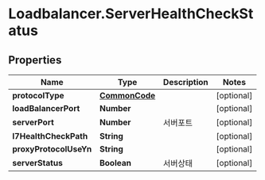 # Loadbalancer.ServerHealthCheckStatus

## Properties
Name | Type | Description | Notes
------------ | ------------- | ------------- | -------------
**protocolType** | [**CommonCode**](CommonCode.md) |  | [optional] 
**loadBalancerPort** | **Number** |  | [optional] 
**serverPort** | **Number** | 서버포트 | [optional] 
**l7HealthCheckPath** | **String** |  | [optional] 
**proxyProtocolUseYn** | **String** |  | [optional] 
**serverStatus** | **Boolean** | 서버상태 | [optional] 


